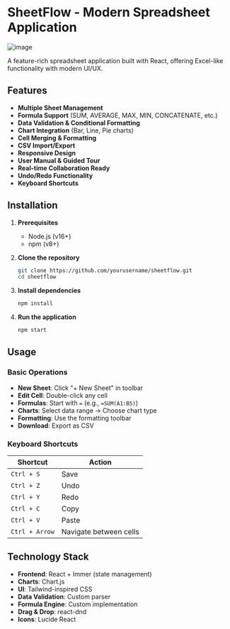 # SheetFlow - Modern Spreadsheet Application

![image](https://github.com/user-attachments/assets/38bc2172-f5e2-4bd2-90e8-81a1c8d43d51)

A feature-rich spreadsheet application built with React, offering Excel-like functionality with modern UI/UX.

## Features

- **Multiple Sheet Management**
- **Formula Support** (SUM, AVERAGE, MAX, MIN, CONCATENATE, etc.)
- **Data Validation & Conditional Formatting**
- **Chart Integration** (Bar, Line, Pie charts)
- **Cell Merging & Formatting**
- **CSV Import/Export**
- **Responsive Design**
- **User Manual & Guided Tour**
- **Real-time Collaboration Ready**
- **Undo/Redo Functionality**
- **Keyboard Shortcuts**

## Installation

1. **Prerequisites**
   - Node.js (v16+)
   - npm (v8+)

2. **Clone the repository**
   ```bash
   git clone https://github.com/yourusername/sheetflow.git
   cd sheetflow
   ```

3. **Install dependencies**
   ```bash
   npm install
   ```

4. **Run the application**
   ```bash
   npm start
   ```

## Usage

### Basic Operations
- **New Sheet**: Click "+ New Sheet" in toolbar
- **Edit Cell**: Double-click any cell
- **Formulas**: Start with `=` (e.g., `=SUM(A1:B5)`)
- **Charts**: Select data range → Choose chart type
- **Formatting**: Use the formatting toolbar
- **Download**: Export as CSV

### Keyboard Shortcuts
| Shortcut       | Action                |
|----------------|-----------------------|
| `Ctrl + S`     | Save                  |
| `Ctrl + Z`     | Undo                  |
| `Ctrl + Y`     | Redo                  |
| `Ctrl + C`     | Copy                  |
| `Ctrl + V`     | Paste                 |
| `Ctrl + Arrow` | Navigate between cells|

## Technology Stack

- **Frontend**: React + Immer (state management)
- **Charts**: Chart.js
- **UI**: Tailwind-inspired CSS
- **Data Validation**: Custom parser
- **Formula Engine**: Custom implementation
- **Drag & Drop**: react-dnd
- **Icons**: Lucide React
